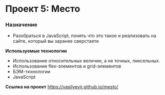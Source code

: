 # Проект 5: Место

### Назначение
* Разобраться в JavaScript, понять что это такое и реализовать на сайте, который вы заранее сверстаете

**Используемые технологии**
* Использование относительных величин, а не точных, пиксельных.
* Использование flex-элементов и grid-элементов
* БЭМ-ткхнологии
* JavaScript

**Ссылка на проект**
https://vasilyevir.github.io/mesto/
